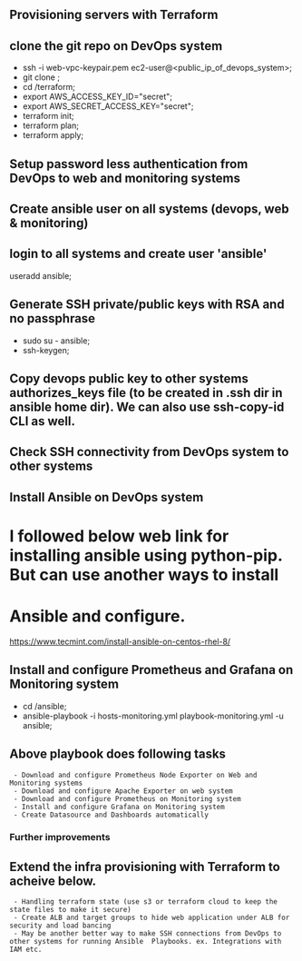 ## Provisioning servers with Terraform
## clone the git repo on DevOps system
  - ssh -i web-vpc-keypair.pem ec2-user@<public_ip_of_devops_system>;
  - git clone <github-repo>;
  - cd <repo-dir>/terraform;
  - export AWS_ACCESS_KEY_ID="secret";
  - export AWS_SECRET_ACCESS_KEY="secret";
  - terraform init;
  - terraform plan;
  - terraform apply;

## Setup password less authentication from DevOps to web and monitoring systems
## Create ansible user on all systems (devops, web & monitoring)
## login to all systems and create user 'ansible'
  useradd ansible;
## Generate SSH private/public keys with RSA and no passphrase
  - sudo su - ansible;
  - ssh-keygen;
## Copy devops public key to other systems authorizes_keys file (to be created in .ssh dir in ansible  home dir). We can also use ssh-copy-id CLI as well.
## Check SSH connectivity from DevOps system to other systems

## Install Ansible on DevOps system
# I followed below web link for installing ansible using python-pip. But can use another ways to install 
# Ansible and configure.
https://www.tecmint.com/install-ansible-on-centos-rhel-8/

## Install and configure Prometheus and Grafana on Monitoring system
  - cd <repo-dir>/ansible;
  - ansible-playbook -i hosts-monitoring.yml playbook-monitoring.yml -u ansible;

## Above playbook does following tasks
     - Download and configure Prometheus Node Exporter on Web and Monitoring systems
     - Download and configure Apache Exporter on web system
     - Download and configure Prometheus on Monitoring system
     - Install and configure Grafana on Monitoring system
     - Create Datasource and Dashboards automatically


### Further improvements
## Extend the infra provisioning with Terraform to acheive below.
     - Handling terraform state (use s3 or terraform cloud to keep the state files to make it secure)
     - Create ALB and target groups to hide web application under ALB for security and load bancing
     - May be another better way to make SSH connections from DevOps to other systems for running Ansible  Playbooks. ex. Integrations with IAM etc.